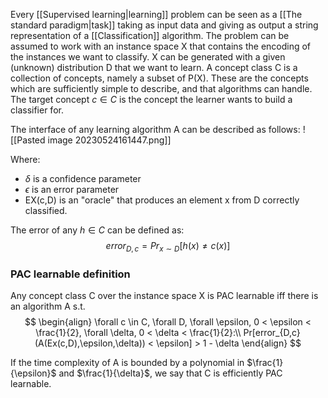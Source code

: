 Every [[Supervised learning|learning]] problem can be seen as a [[The standard paradigm|task]] taking as input data and giving as output a string representation of a [[Classification]] algorithm.
The problem can be assumed to work with an instance space X that contains the encoding of the instances we want to classify. 
X can be generated with a given (unknown) distribution D that we want to learn.
A concept class C is a collection of concepts, namely a subset of P(X). These are the concepts which are sufficiently simple to describe, and that algorithms can handle. The target concept $c \in C$ is the concept the learner wants to build a classifier for.

The interface of any learning algorithm A can be described as follows:
![[Pasted image 20230524161447.png]]

Where:
- $\delta$ is a confidence parameter
- $\epsilon$ is an error parameter
- EX(c,D) is an "oracle" that produces an element x from D correctly classified.

The error of any $h \in C$ can be defined as:
$$
error_{D,c} = Pr_{x \sim D}[h(x) \neq c(x)]
$$
### PAC learnable definition
Any concept class C over the instance space X is PAC learnable iff there is an algorithm A s.t. 
$$
\begin{align}
\forall c \in C, \forall D, \forall \epsilon,  0 < \epsilon < \frac{1}{2}, \forall \delta,  0 < \delta < \frac{1}{2}:\\
Pr[error_{D,c}(A(Ex(c,D),\epsilon,\delta)) < \epsilon] > 1 - \delta
\end{align}
$$

If the time complexity of A is bounded by a polynomial in $\frac{1}{\epsilon}$ and $\frac{1}{\delta}$, we say that C is efficiently PAC learnable.